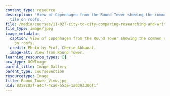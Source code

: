 ```yaml
---
content_type: resource
description: 'View of Copenhagen from the Round Tower showing the common use of red
  tile on roofs. '
file: /media/courses/11-027-city-to-city-comparing-researching-and-writing-about-cities-spring-2006/8358c0afa4c74ca0b53e1a0393306f1f_Round_Tower_View.jpg
file_type: image/jpeg
image_metadata:
  caption: View of Copenhagen from the Round Tower showing the common use of red tile
    on roofs.
  credit: Photo by Prof. Cherie Abbanat.
  image-alt: View from Round Tower.
learning_resource_types: []
ocw_type: OCWImage
parent_title: Image Gallery
parent_type: CourseSection
resourcetype: Image
title: Round_Tower_View.jpg
uid: 8358c0af-a4c7-4ca0-b53e-1a0393306f1f
---
```


